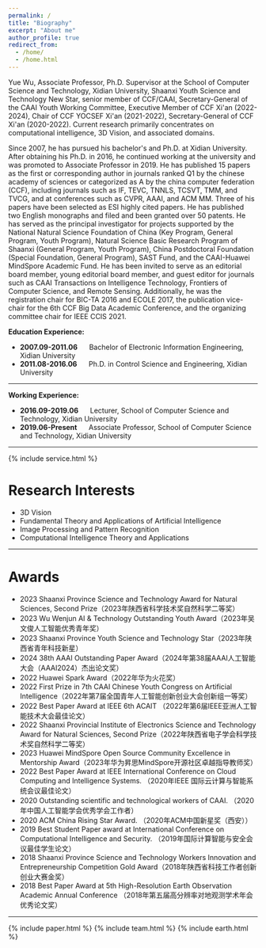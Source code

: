 ```yaml
---
permalink: /
title: "Biography"
excerpt: "About me"
author_profile: true
redirect_from: 
  - /home/
  - /home.html
---
```


Yue Wu, Associate Professor, Ph.D. Supervisor at the School of Computer Science and Technology, Xidian University, Shaanxi Youth Science and Technology New Star, senior member of CCF/CAAI, Secretary-General of the CAAI Youth Working Committee, Executive Member of CCF Xi'an (2022-2024), Chair of CCF YOCSEF Xi'an (2021-2022), Secretary-General of CCF Xi'an (2020-2022). Current research primarily concentrates on computational intelligence, 3D Vision, and associated domains.

Since 2007, he has pursued his bachelor's and Ph.D. at Xidian University. After obtaining his Ph.D. in 2016, he continued working at the university and was promoted to Associate Professor in 2019. He has published 15 papers as the first or corresponding author in journals ranked Q1 by the chinese academy of sciences or categorized as A by the china computer federation (CCF), including journals such as IF, TEVC, TNNLS, TCSVT, TMM, and TVCG, and at conferences such as CVPR, AAAI, and ACM MM. Three of his papers have been selected as ESI highly cited papers. He has published two English monographs and filed and been granted over 50 patents. He has served as the principal investigator for projects supported by the National Natural Science Foundation of China (Key Program, General Program, Youth Program), Natural Science Basic Research Program of Shaanxi (General Program, Youth Program), China Postdoctoral Foundation (Special Foundation, General Program), SAST Fund, and the CAAI-Huawei MindSpore Academic Fund. He has been invited to serve as an editorial board member, young editorial board member, and guest editor for journals such as CAAI Transactions on Intelligence Technology, Frontiers of Computer Science, and Remote Sensing. Additionally, he was the registration chair for BIC-TA 2016 and ECOLE 2017, the publication vice-chair for the 6th CCF Big Data Academic Conference, and the organizing committee chair for IEEE CCIS 2021.

<p><b>Education Experience:</b></p>
<ul>
<li>
  <b>2007.09-2011.06</b> &nbsp;&nbsp;&nbsp;&nbsp; Bachelor of Electronic Information Engineering, Xidian University
</li>
<li>
  <b>2011.08-2016.06</b> &nbsp;&nbsp;&nbsp;&nbsp; Ph.D. in Control Science and Engineering, Xidian University
</li>
</ul>
<hr>

<p><b>Working Experience:</b></p>
<ul>
  <li>
  <b>2016.09-2019.06</b> &nbsp;&nbsp;&nbsp;&nbsp; Lecturer, School of Computer Science and Technology, Xidian University
</li>
<li>
  <b>2019.06-Present</b> &nbsp;&nbsp;&nbsp;&nbsp; Associate Professor, School of Computer Science and Technology, Xidian University
</li>
</ul>
<hr>
  
{% include service.html %} 

<h1 id="ResearchInterests">Research Interests</h1>

- 3D Vision
- Fundamental Theory and Applications of Artificial Intelligence
- Image Processing and Pattern Recognition
- Computational Intelligence Theory and Applications

<hr>

<h1 id="Awards">Awards</h1>

- 2023 Shaanxi Province Science and Technology Award for Natural Sciences, Second Prize（2023年陕西省科学技术奖自然科学二等奖）
- 2023 Wu Wenjun AI & Technology Outstanding Youth Award（2023年吴文俊人工智能优秀青年奖）
- 2023 Shaanxi Province Youth Science and Technology Star（2023年陕西省青年科技新星）
- 2024 38th AAAI Outstanding Paper Award（2024年第38届AAAI人工智能大会（AAAI2024）杰出论文奖）
- 2022 Huawei Spark Award（2022年华为火花奖）
- 2022 First Prize in 7th CAAI Chinese Youth Congress on Artificial Intelligence（2022年第7届全国青年人工智能创新创业大会创新组一等奖）
- 2022 Best Paper Award at IEEE 6th ACAIT （2022年第6届IEEE亚洲人工智能技术大会最佳论文）
- 2022 Shaanxi Provincial Institute of Electronics Science and Technology Award for Natural Sciences, Second Prize（2022年陕西省电子学会科学技术奖自然科学二等奖）
- 2023 Huawei MindSpore Open Source Community Excellence in Mentorship Award（2023年华为昇思MindSpore开源社区卓越指导教师奖）
- 2022 Best Paper Award at IEEE International Conference on Cloud Computing and Intelligence Systems. （2020年IEEE 国际云计算与智能系统会议最佳论文）
- 2020 Outstanding scientific and technological workers of CAAI. （2020年中国人工智能学会优秀学会工作者）
- 2020 ACM China Rising Star Award. （2020年ACM中国新星奖（西安））
- 2019 Best Student Paper award at International Conference on Computational Intelligence and Security. （2019年国际计算智能与安全会议最佳学生论文）
- 2018 Shaanxi Province Science and Technology Workers Innovation and Entrepreneurship Competition Gold Award（2018年陕西省科技工作者创新创业大赛金奖）
- 2018 Best Paper Award at 5th High-Resolution Earth Observation Academic Annual Conference （2018年第五届高分辨率对地观测学术年会优秀论文奖）

<hr>

{% include paper.html %} 
{% include team.html %} 
{% include earth.html %} 
